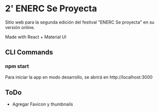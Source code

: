 # 2' ENERC Se Proyecta
Sitio web para la segunda edición del festival "ENERC Se proyecta" en su versión online.

Made with React + Material UI

## CLI Commands

### npm start
Para iniciar la app en modo desarrollo, se abrirá en http://localhost:3000

## ToDo
  * Agregar Favicon y thumbnails